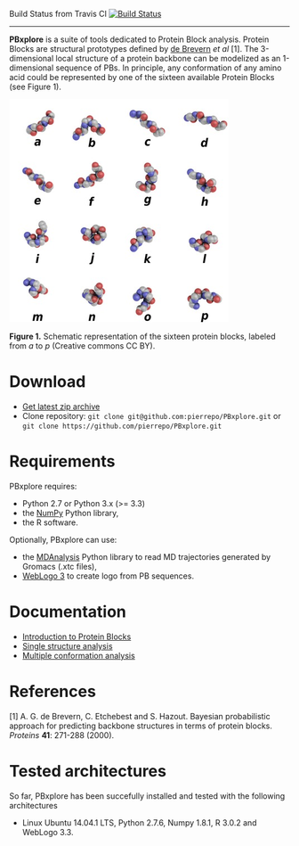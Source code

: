Build Status from Travis CI [![Build Status](https://travis-ci.org/pierrepo/PBxplore.svg?branch=master)](https://travis-ci.org/pierrepo/PBxplore)

---

**PBxplore** is a suite of tools dedicated to Protein Block analysis. Protein Blocks are structural prototypes defined by [de Brevern](http://www.dsimb.inserm.fr/~debrevern/index.php) *et al* [1]. The 3-dimensional local structure of a protein backbone can be modelized as an 1-dimensional sequence of PBs. In principle, any conformation of any amino acid could be represented by one of the sixteen available Protein Blocks (see Figure 1).

![PBs](doc/img/PBs.jpg "PBs")

**Figure 1.** Schematic representation of the sixteen protein blocks, labeled from *a* to *p* (Creative commons CC BY).

# Download

- [Get latest zip archive](https://github.com/pierrepo/PBxplore/archive/master.zip)
- Clone repository: `git clone git@github.com:pierrepo/PBxplore.git` or `git clone https://github.com/pierrepo/PBxplore.git`

# Requirements

PBxplore requires: 

* Python 2.7 or Python 3.x (>= 3.3)
* the [NumPy](http://numpy.scipy.org/ "NumPy") Python library, 
* the R software.

Optionally, PBxplore can use:

* the [MDAnalysis](https://code.google.com/p/mdanalysis/) Python library to read MD trajectories generated by Gromacs (.xtc files),
* [WebLogo 3](http://weblogo.threeplusone.com/) to create logo from PB sequences.

# Documentation

- [Introduction to Protein Blocks](doc/intro.PBs.md)
- [Single structure analysis](doc/single.structure.analysis.md)
- [Multiple conformation analysis](doc/multiple.conformation.analysis.md)


# References
[1] A. G. de Brevern, C. Etchebest and S. Hazout. Bayesian probabilistic approach for predicting backbone structures in terms of protein blocks. *Proteins* **41**: 271-288 (2000).

# Tested architectures

So far, PBxplore has been succefully installed and tested with the following architectures 

* Linux Ubuntu 14.04.1 LTS, Python 2.7.6, Numpy 1.8.1, R 3.0.2 and WebLogo 3.3.

